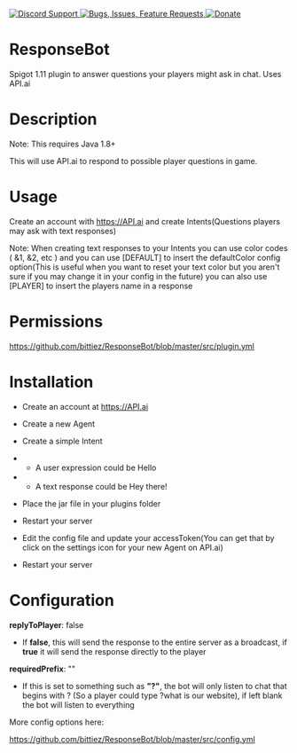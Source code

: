 [ ![Discord Support](https://www.mediafire.com/convkey/1f30/84f194magcxff186g.jpg) ](https://discord.gg/p5DAvc6)
[ ![Bugs, Issues, Feature Requests](https://www.mediafire.com/convkey/3860/99n15b2cbgvnp416g.jpg) ](../../issues)
[ ![Donate](https://www.mediafire.com/convkey/3ac7/eurlt0tntrc95zh6g.jpg) ](https://www.paypal.com/cgi-bin/webscr?cmd=_s-xclick&hosted_button_id=THXHQ5287TBA8)

# ResponseBot

Spigot 1.11 plugin to answer questions your players might ask in chat. Uses API.ai


# Description
Note: This requires Java 1.8+

This will use API.ai to respond to possible player questions in game.

# Usage

Create an account with https://API.ai and create Intents(Questions players may ask with text responses)

Note:
When creating text responses to your Intents you can use color codes ( &1, &2, etc ) and you can use [DEFAULT] to insert the defaultColor config option(This is useful when you want to reset your text color but you aren't sure if you may change it in your config in the future) you can also use [PLAYER] to insert the players name in a response

# Permissions

https://github.com/bittiez/ResponseBot/blob/master/src/plugin.yml


# Installation

- Create an account at https://API.ai
- Create a new Agent
- Create a simple Intent
- - A user expression could be Hello
- - A text response could be Hey there!


- Place the jar file in your plugins folder
- Restart your server
- Edit the config file and update your accessToken(You can get that by click on the settings icon for your new Agent on API.ai)
- Restart your server

# Configuration
**replyToPlayer**: false

- If **false**, this will send the response to the entire server as a broadcast, if **true** it will send the response directly to the player


**requiredPrefix**: ""

- If this is set to something such as **"?"**, the bot will only listen to chat that begins with ? (So a player could type ?what is our website), if left blank the bot will listen to everything


More config options here:

https://github.com/bittiez/ResponseBot/blob/master/src/config.yml
